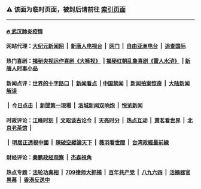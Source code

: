 ### ⚠️ 该面为临时页面，被封后请前往 [索引页面](../link4.md)

---

#### [🔥 武汉肺炎疫情](http://138.68.242.167:10000/videos/corona/)

#### 网站代理：[大纪元新闻网](http://138.68.242.167:10080/gb/) &nbsp;|&nbsp; [新唐人电视台](http://138.68.242.167:8808/gb/) &nbsp;|&nbsp; [网门](http://138.68.242.167:11000/) &nbsp;|&nbsp; [自由亚洲电台](http://138.68.242.167:9800/mandarin/) &nbsp;|&nbsp; [追查国际](http://138.68.242.167:10010/)

#### 热门喜剧：[揭秘央视运作喜剧《大裤衩》](http://138.68.242.167:10000/videos/res/big-shorts/) &nbsp;|&nbsp;[揭秘红朝乱象喜剧《雷人水浒》](http://138.68.242.167:10000/videos/res/OutlawsOfMarsh/) &nbsp;|&nbsp;[新唐人时事小品](http://138.68.242.167:10000/videos/res/comedy/)

#### 新闻点评：[世界的十字路口](http://138.68.242.167/tanghao/) &nbsp;|&nbsp; [新闻看点](http://138.68.242.167/news-insight/) &nbsp;|&nbsp;[中国禁闻](http://138.68.242.167/ntdtv-news/) &nbsp;|&nbsp; [新闻拍案惊奇](http://138.68.242.167/dayu/) &nbsp;|&nbsp; [大陆新闻解读](http://138.68.242.167/ntdtv-comedy/)
####   &nbsp;|&nbsp;  [今日点击](http://138.68.242.167/news-click/)  &nbsp;|&nbsp; [新聞第一現場](http://138.68.242.167/primary-scene/) &nbsp;|&nbsp; [洛城新闻双响炮](http://138.68.242.167/la-news/) &nbsp;|&nbsp; [悦览新闻](http://138.68.242.167/dingyue/)

#### 时政评论：[江峰时刻](http://138.68.242.167/today-in-history/) &nbsp;|&nbsp; [文昭谈古论今](http://138.68.242.167/wenzhao/) &nbsp;|&nbsp; [天亮时分](http://138.68.242.167/tianliang/) &nbsp;|&nbsp; [热点互动](http://138.68.242.167/ntdtv-rdhd/) &nbsp;|&nbsp; [萧茗看世界](http://138.68.242.167/simonegao/) &nbsp;|&nbsp; [北京老茶馆](http://138.68.242.167/teahouse/)  &nbsp;|&nbsp;  
####   &nbsp;|&nbsp;  [明居正透視中國](http://138.68.242.167/decoding-china/)  &nbsp;|&nbsp; [陳破空縱論天下](http://138.68.242.167/pokong/)  &nbsp;|&nbsp; [薇羽看世間](http://138.68.242.167/weiyu/)  &nbsp;|&nbsp; [台湾政經最前線](http://138.68.242.167/taiwan/)   

#### 财经评论：[秦鹏政经观察](http://138.68.242.167/qinpeng/) &nbsp;|&nbsp; [杰森視角 ](http://138.68.242.167/jason/)

#### 热点专题：[法轮功真相](http://138.68.242.167:10000/videos/truth.html) &nbsp;|&nbsp; [709律师大抓捕](http://138.68.242.167:10000/videos/709/) &nbsp;|&nbsp; [百年共产党](http://138.68.242.167:10000/videos/ccp.html) &nbsp;|&nbsp; [八九六四](http://138.68.242.167:10000/videos/88/)  &nbsp;|&nbsp; [活摘器官黑幕](http://138.68.242.167:10000/videos/res/Organs/)  &nbsp;|&nbsp; [香港反送中](http://138.68.242.167:10000/videos/res/hk/) 

<img src='http://gfw-breaker.win/link4.md' width='0px' height='0px'/>

